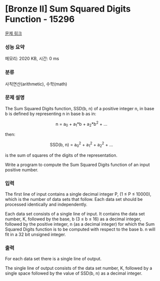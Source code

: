 # [Bronze II] Sum Squared Digits Function - 15296 

[문제 링크](https://www.acmicpc.net/problem/15296) 

### 성능 요약

메모리: 2020 KB, 시간: 0 ms

### 분류

사칙연산(arithmetic), 수학(math)

### 문제 설명

<p>The Sum Squared Digits function, SSD(b, n) of a positive integer n, in base b is defined by representing n in base b as in:</p>

<p style="text-align:center">n = a<sub>0</sub> + a<sub>1</sub>*b + a<sub>2</sub>*b<sup>2</sup> + …</p>

<p>then:</p>

<p style="text-align:center">SSD(b, n) = a<sub>0</sub><sup>2</sup> + a<sub>1</sub><sup>2</sup> + a<sub>2</sub><sup>2</sup> + …</p>

<p>is the sum of squares of the digits of the representation.</p>

<p>Write a program to compute the Sum Squared Digits function of an input positive number.</p>

### 입력 

 <p>The first line of input contains a single decimal integer P, (1 ≤ P ≤ 10000), which is the number of data sets that follow. Each data set should be processed identically and independently.</p>

<p>Each data set consists of a single line of input. It contains the data set number, K, followed by the base, b (3 ≤ b ≤ 16) as a decimal integer, followed by the positive integer, n (as a decimal integer) for which the Sum Squared Digits function is to be computed with respect to the base b. n will fit in a 32 bit unsigned integer. </p>

### 출력 

 <p>For each data set there is a single line of output.</p>

<p>The single line of output consists of the data set number, K, followed by a single space followed by the value of SSD(b, n) as a decimal integer.</p>

